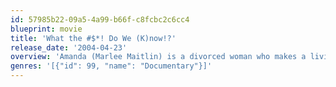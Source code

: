 ```yaml
---
id: 57985b22-09a5-4a99-b66f-c8fcbc2c6cc4
blueprint: movie
title: 'What the #$*! Do We (K)now!?'
release_date: '2004-04-23'
overview: 'Amanda (Marlee Maitlin) is a divorced woman who makes a living as a photographer. During the Fall of the year Amanda begins to see the world in new and different ways when she begins to question her role in life, her relationships with her career and men and what it all means. As the layers to her everyday experiences fall away insertions in the story with scientists, and philosophers and religious leaders impart information directly to an off-screen interviewer about academic issues, and Amanda begins to understand the basis to the quantum world beneath. During her epiphany as she considers the Great Questions raised by the host of inserted thinkers, Amanda slowly comprehends the various inspirations and begins to see the world in a new way.'
genres: '[{"id": 99, "name": "Documentary"}]'
---
```

